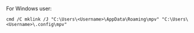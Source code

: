 For Windows user:

```
cmd /C mklink /J "C:\Users\<Username>\AppData\Roaming\mpv" "C:\Users\<Username>\.config\mpv"
```